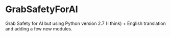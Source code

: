 # GrabSafetyForAI
Grab Safety for AI but using Python version 2.7 (I think) + English translation and adding a few new modules.
